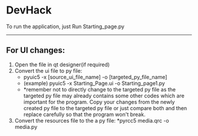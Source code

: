 # DevHack

To run the application, just Run Starting_page.py

***

## For UI changes:
1. Open the file in qt designer(if required)
2. Convert the ui file to py file:
    * pyuic5 -x [source_ui_file_name] -o [targeted_py_file_name]
    * (example) pyuic5 -x Starting_Page.ui -o Starting_page1.py
    * *remember not to directly change to the targeted py file as the targeted py file may already contains some other codes which are important for the program. Copy your changes from the newly created py file to the targeted py file or just compare both and then replace carefully so that the program won't break.
3. Convert the resources file to the a py file:
    *pyrcc5 media.qrc -o media.py
